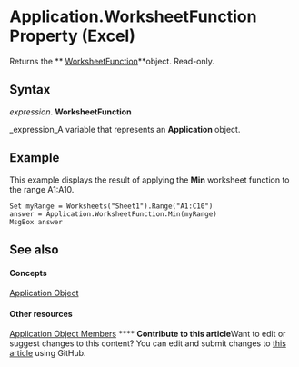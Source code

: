 
# Application.WorksheetFunction Property (Excel)

Returns the  ** [WorksheetFunction](7b1d5639-363d-632c-2cf0-2232562646b6.md)**object. Read-only.


## Syntax

 _expression_. **WorksheetFunction**

 _expression_A variable that represents an  **Application** object.


## Example

This example displays the result of applying the  **Min** worksheet function to the range A1:A10.


```
Set myRange = Worksheets("Sheet1").Range("A1:C10") 
answer = Application.WorksheetFunction.Min(myRange) 
MsgBox answer
```


## See also


#### Concepts


 [Application Object](19b73597-5cf9-4f56-8227-b5211f657f6f.md)
#### Other resources


 [Application Object Members](4cb9ca42-8d07-cc9c-2d80-4eb9a5921e1e.md)
****   **Contribute to this article**Want to edit or suggest changes to this content? You can edit and submit changes to  [this article](https://github.com/jhershey00/VBA_Excel_Test/OpenXMLCon/articles/fd1333bf-8739-303d-30b4-85a99fb344b3.md) using GitHub.

